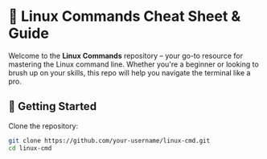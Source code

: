 # 🐧 Linux Commands Cheat Sheet & Guide

Welcome to the **Linux Commands** repository – your go-to resource for mastering the Linux command line. Whether you're a beginner or looking to brush up on your skills, this repo will help you navigate the terminal like a pro.


## 🚀 Getting Started

Clone the repository:
```bash
git clone https://github.com/your-username/linux-cmd.git
cd linux-cmd
